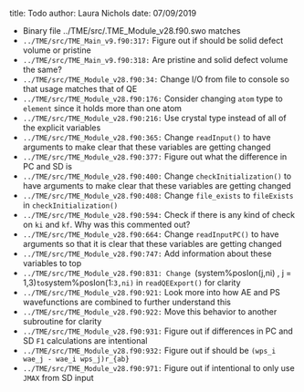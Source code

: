 title: Todo
author: Laura Nichols
date: 07/09/2019

* Binary file ../TME/src/.TME_Module_v28.f90.swo matches
* `../TME/src/TME_Main_v9.f90:317:` Figure out if should be solid defect volume or pristine
* `../TME/src/TME_Main_v9.f90:318:` Are pristine and solid defect volume the same?
* `../TME/src/TME_Module_v28.f90:34:` Change I/O from file to console so that usage matches that of QE
* `../TME/src/TME_Module_v28.f90:176:` Consider changing `atom` type to `element` since it holds more than one atom
* `../TME/src/TME_Module_v28.f90:216:` Use crystal type instead of all of the explicit variables
* `../TME/src/TME_Module_v28.f90:365:` Change `readInput()` to have arguments to make clear that these variables are getting changed
* `../TME/src/TME_Module_v28.f90:377:` Figure out what the difference in PC and SD is
* `../TME/src/TME_Module_v28.f90:400:` Change `checkInitialization()` to have arguments to make clear that these variables are getting changed
* `../TME/src/TME_Module_v28.f90:408:` Change `file_exists` to `fileExists` in `checkInitialization()`
* `../TME/src/TME_Module_v28.f90:594:` Check if there is any kind of check on `ki` and `kf`. Why was this commented out?
* `../TME/src/TME_Module_v28.f90:664:` Change `readInputPC()` to have arguments so that it is clear that these variables are getting changed
* `../TME/src/TME_Module_v28.f90:747:` Add information about these variables to top
* `../TME/src/TME_Module_v28.f90:831: Change `(system%posIon(j,ni) , j = 1,3)` to `system%posIon(1:`3,ni)` in `readQEExport()` for clarity
* `../TME/src/TME_Module_v28.f90:921:` Look more into how AE and PS wavefunctions are combined to further understand this
* `../TME/src/TME_Module_v28.f90:922:` Move this behavior to another subroutine for clarity
* `../TME/src/TME_Module_v28.f90:931:` Figure out if differences in PC and SD `F1` calculations are intentional
* `../TME/src/TME_Module_v28.f90:932:` Figure out if should be `(wps_i wae_j - wae_i wps_j)r_{ab}`
* `../TME/src/TME_Module_v28.f90:971:` Figure out if intentional to only use `JMAX` from SD input
